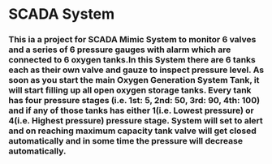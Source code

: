 # SCADA System
### This ia a project for SCADA Mimic System to monitor 6 valves and a series of 6 pressure gauges with alarm which are connected to 6 oxygen tanks.In this System there are 6 tanks each as their own valve and gauze to inspect pressure level. As soon as you start the main Oxygen Generation System Tank, it will start filling up all open oxygen storage tanks. Every tank has four pressure stages (i.e. 1st: 5, 2nd: 50, 3rd: 90, 4th: 100) and if any of those tanks has either 1(i.e. Lowest pressure) or 4(i.e. Highest pressure) pressure stage. System will set to alert and on reaching maximum capacity tank valve will get closed automatically and in some time the pressure will decrease automatically.


